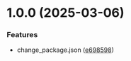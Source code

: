 # 1.0.0 (2025-03-06)


### Features

* change_package.json ([e698598](https://github.com/zvpanina/git-extended/commit/e6985981c6f9b9df9f36693418d0914d00620523))



